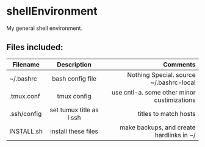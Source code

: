 shellEnvironment
================

My general shell environment.

Files included:
---------------

| Filename      | Description      | Comments     |
| ------------- |:----------------:| ------------:|
| ~/.bashrc     | bash config file | Nothing Special. source ~/.bashrc-local |
| .tmux.conf    | tmux config | use cntl-a. some other minor custimizations |
| .ssh/config | set tumux title as I ssh | titles to match hosts |
| INSTALL.sh  | install these files | make backups, and create hardlinks in ~/ |

